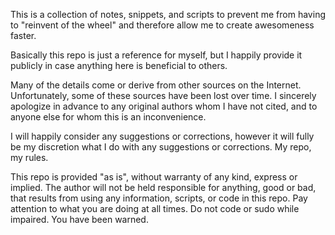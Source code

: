 This is a collection of notes, snippets, and scripts to prevent me from having to "reinvent of the wheel" and therefore allow me to create awesomeness faster.  

Basically this repo is just a reference for myself, but I happily provide it publicly in case anything here is beneficial to others.

Many of the details come or derive from other sources on the Internet.  Unfortunately, some of these sources have been lost over time.  I sincerely apologize in advance to any original authors whom I have not cited, and to anyone else for whom this is an inconvenience.

I will happily consider any suggestions or corrections, however it will fully be my discretion what I do with any suggestions or corrections.  My repo, my rules.

This repo is provided "as is", without warranty of any kind, express or implied.  The author will not be held responsible for anything, good or bad, that results from using any information, scripts, or code in this repo.  Pay attention to what you are doing at all times.  Do not code or sudo while impaired.  You have been warned.
